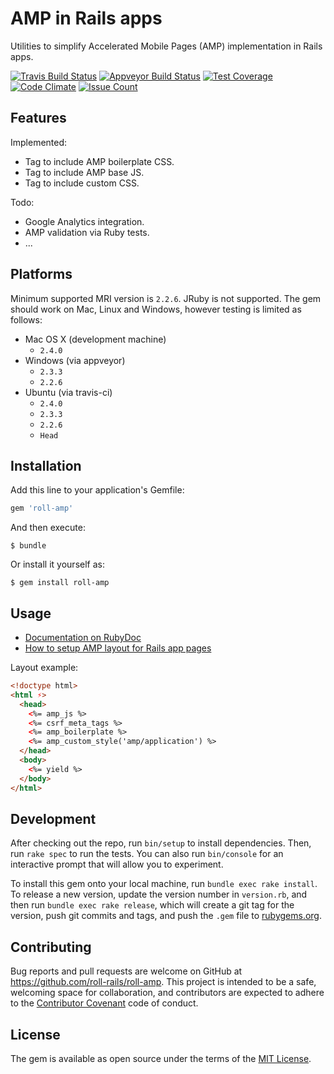 # AMP in Rails apps
Utilities to simplify Accelerated Mobile Pages (AMP) implementation in Rails apps.

[![Travis Build Status](https://travis-ci.org/roll-rails/roll-amp.svg?branch=master)](https://travis-ci.org/roll-rails/roll-amp)
[![Appveyor Build Status](https://ci.appveyor.com/api/projects/status/4i4t22ggmecnkg6k?svg=true)](https://ci.appveyor.com/project/slavikdev/roll-amp)
[![Test Coverage](https://codeclimate.com/github/roll-rails/roll-amp/badges/coverage.svg)](https://codeclimate.com/github/roll-rails/roll-amp/coverage)
[![Code Climate](https://codeclimate.com/github/roll-rails/roll-amp/badges/gpa.svg)](https://codeclimate.com/github/roll-rails/roll-amp)
[![Issue Count](https://codeclimate.com/github/roll-rails/roll-amp/badges/issue_count.svg)](https://codeclimate.com/github/roll-rails/roll-amp)

## Features
Implemented:
* Tag to include AMP boilerplate CSS.
* Tag to include AMP base JS.
* Tag to include custom CSS.

Todo:
* Google Analytics integration.
* AMP validation via Ruby tests.
* ...

## Platforms
Minimum supported MRI version is `2.2.6`. JRuby is not supported.
The gem should work on Mac, Linux and Windows, however testing
is limited as follows:
* Mac OS X (development machine)
  * `2.4.0`
* Windows (via appveyor)
  * `2.3.3`
  * `2.2.6`
* Ubuntu (via travis-ci)
  * `2.4.0`
  * `2.3.3`
  * `2.2.6`
  * `Head`

## Installation

Add this line to your application's Gemfile:

```ruby
gem 'roll-amp'
```

And then execute:

    $ bundle

Or install it yourself as:

    $ gem install roll-amp

## Usage
* [Documentation on RubyDoc](http://www.rubydoc.info/gems/roll-amp/)
* [How to setup AMP layout for Rails app pages](https://github.com/roll-rails/roll-amp/wiki/How-to-setup-AMP-layout-for-Rails-app-pages)

Layout example:
```html
<!doctype html>
<html ⚡>
  <head>
    <%= amp_js %>
    <%= csrf_meta_tags %>
    <%= amp_boilerplate %>
    <%= amp_custom_style('amp/application') %>
  </head>
  <body>
    <%= yield %>
  </body>
</html>
```

## Development

After checking out the repo, run `bin/setup` to install dependencies.
Then, run `rake spec` to run the tests. You can also run `bin/console`
for an interactive prompt that will allow you to experiment.

To install this gem onto your local machine, run `bundle exec rake install`.
To release a new version, update the version number in `version.rb`,
and then run `bundle exec rake release`, which will create a git tag for
the version, push git commits and tags, and push the `.gem`
file to [rubygems.org](https://rubygems.org).

## Contributing

Bug reports and pull requests are welcome on GitHub
at https://github.com/roll-rails/roll-amp. This project is intended to be
a safe, welcoming space for collaboration, and contributors are expected
to adhere to the [Contributor Covenant](http://contributor-covenant.org)
code of conduct.


## License

The gem is available as open source under the terms of the
[MIT License](http://opensource.org/licenses/MIT).
